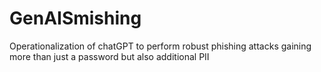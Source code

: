 # GenAISmishing
Operationalization of chatGPT to perform robust phishing attacks gaining more than just a password but also additional PII
